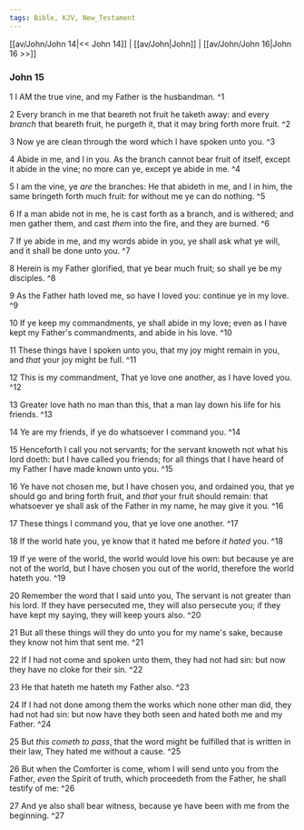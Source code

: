 ```yaml
---
tags: Bible, KJV, New_Testament
---
```


[[av/John/John 14|<< John 14]] | [[av/John|John]] | [[av/John/John 16|John 16 >>]]

### John 15

1 I AM the true vine, and my Father is the husbandman. ^1

2 Every branch in me that beareth not fruit he taketh away: and every _branch_ that beareth fruit, he purgeth it, that it may bring forth more fruit. ^2

3 Now ye are clean through the word which I have spoken unto you. ^3

4 Abide in me, and I in you. As the branch cannot bear fruit of itself, except it abide in the vine; no more can ye, except ye abide in me. ^4

5 I am the vine, ye _are_ the branches: He that abideth in me, and I in him, the same bringeth forth much fruit: for without me ye can do nothing. ^5

6 If a man abide not in me, he is cast forth as a branch, and is withered; and men gather them, and cast _them_ into the fire, and they are burned. ^6

7 If ye abide in me, and my words abide in you, ye shall ask what ye will, and it shall be done unto you. ^7

8 Herein is my Father glorified, that ye bear much fruit; so shall ye be my disciples. ^8

9 As the Father hath loved me, so have I loved you: continue ye in my love. ^9

10 If ye keep my commandments, ye shall abide in my love; even as I have kept my Father's commandments, and abide in his love. ^10

11 These things have I spoken unto you, that my joy might remain in you, and _that_ your joy might be full. ^11

12 This is my commandment, That ye love one another, as I have loved you. ^12

13 Greater love hath no man than this, that a man lay down his life for his friends. ^13

14 Ye are my friends, if ye do whatsoever I command you. ^14

15 Henceforth I call you not servants; for the servant knoweth not what his lord doeth: but I have called you friends; for all things that I have heard of my Father I have made known unto you. ^15

16 Ye have not chosen me, but I have chosen you, and ordained you, that ye should go and bring forth fruit, and _that_ your fruit should remain: that whatsoever ye shall ask of the Father in my name, he may give it you. ^16

17 These things I command you, that ye love one another. ^17

18 If the world hate you, ye know that it hated me before _it_ _hated_ you. ^18

19 If ye were of the world, the world would love his own: but because ye are not of the world, but I have chosen you out of the world, therefore the world hateth you. ^19

20 Remember the word that I said unto you, The servant is not greater than his lord. If they have persecuted me, they will also persecute you; if they have kept my saying, they will keep yours also. ^20

21 But all these things will they do unto you for my name's sake, because they know not him that sent me. ^21

22 If I had not come and spoken unto them, they had not had sin: but now they have no cloke for their sin. ^22

23 He that hateth me hateth my Father also. ^23

24 If I had not done among them the works which none other man did, they had not had sin: but now have they both seen and hated both me and my Father. ^24

25 But _this_ _cometh_ _to_ _pass_, that the word might be fulfilled that is written in their law, They hated me without a cause. ^25

26 But when the Comforter is come, whom I will send unto you from the Father, _even_ the Spirit of truth, which proceedeth from the Father, he shall testify of me: ^26

27 And ye also shall bear witness, because ye have been with me from the beginning. ^27
